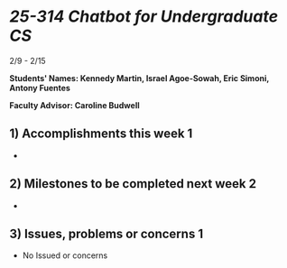 # *25-314 Chatbot for Undergraduate CS*
2/9 - 2/15

**Students' Names: Kennedy Martin, Israel Agoe-Sowah, Eric Simoni, Antony Fuentes**

**Faculty Advisor: Caroline Budwell**

## 1) Accomplishments this week 1
   - 

## 2) Milestones to be completed next week 2
   - 

## 3) Issues, problems or concerns 1
   - No Issued or concerns

